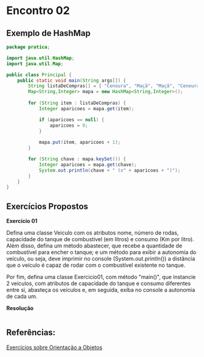 # Encontro 02
## Exemplo de HashMap

```java
package pratica;

import java.util.HashMap;
import java.util.Map;

public class Principal {
    public static void main(String args[]) {
        String listaDeCompras[] = { "Cenoura", "Maçã", "Maçã", "Cenoura", "Laranja", "Acerola", "Pera", "Laranja", "Acerola" };
        Map<String,Integer> mapa = new HashMap<String,Integer>();
        
        for (String item : listaDeCompras) {
            Integer aparicoes = mapa.get(item);

            if (aparicoes == null) {
                aparicoes = 0;
            }
            
            mapa.put(item, aparicoes + 1);
        }

        for (String chave : mapa.keySet()) {
            Integer aparicoes = mapa.get(chave);
            System.out.println(chave + " (x" + aparicoes + ")");
        }
    } 
}
```

## Exercícios Propostos
**Exercício 01**

Defina uma classe Veiculo com os atributos nome, número de rodas, capacidade do tanque de combustível (em litros) e consumo (Km por litro). Além disso, defina um método abastecer, que recebe a quantidade de combustível para encher o tanque; e um método para exibir a autonomia do veículo, ou seja, deve imprimir no console (System.out.println()) a distância que o veículo é capaz de rodar com o combustível existente no tanque.

Por fim, defina uma classe Exercicio01, com método "main()", que instancie 2 veículos, com atributos de capacidade do tanque e consumo diferentes entre si, abasteça os veículos e, em seguida, exiba no console a autonomia de cada um.

**Resolução**
```java
```

## Referências:

[Exercícios sobre Orientação a Objetos](https://github.com/ipuma-rd-com-br/ExerciciosOO)
